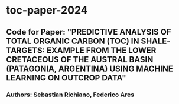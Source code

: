 # toc-paper-2024

## Code for Paper: "PREDICTIVE ANALYSIS OF TOTAL ORGANIC CARBON (TOC) IN SHALE-TARGETS: EXAMPLE FROM THE LOWER CRETACEOUS OF THE AUSTRAL BASIN (PATAGONIA, ARGENTINA) USING MACHINE LEARNING ON OUTCROP DATA"

### Authors: Sebastian Richiano, Federico Ares

